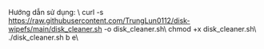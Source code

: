 Hướng dẫn sử dụng: \\
curl -s https://raw.githubusercontent.com/TrungLun0112/disk-wipefs/main/disk_cleaner.sh -o disk_cleaner.sh\\
chmod +x disk_cleaner.sh\\
./disk_cleaner.sh b e\\


